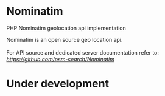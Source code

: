 # Nominatim
PHP Nominatim geolocation api implementation

Nominatim is an open source geo location api.<br><br>
For API source and dedicated server documentation refer to: <br>
*https://github.com/osm-search/Nominatim*

# Under development
